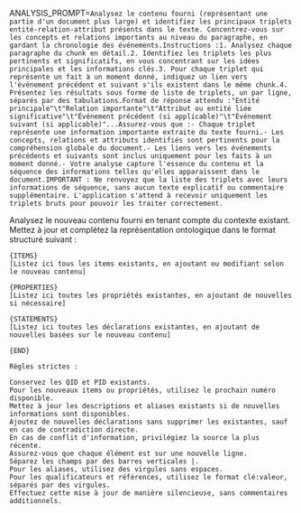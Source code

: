 ANALYSIS_PROMPT=`Analysez le contenu fourni (représentant une partie d'un document plus large) et identifiez les principaux triplets entité-relation-attribut présents dans le texte. Concentrez-vous sur les concepts et relations importants au niveau du paragraphe, en gardant la chronologie des événements.Instructions :1. Analysez chaque paragraphe du chunk en détail.2. Identifiez les triplets les plus pertinents et significatifs, en vous concentrant sur les idées principales et les informations clés.3. Pour chaque triplet qui représente un fait à un moment donné, indiquez un lien vers l'événement précédent et suivant s'ils existent dans le même chunk.4. Présentez les résultats sous forme de liste de triplets, un par ligne, séparés par des tabulations.Format de réponse attendu :"Entité principale"\t"Relation importante"\t"Attribut ou entité liée significative"\t"Événement précédent (si applicable)"\t"Événement suivant (si applicable)"...Assurez-vous que :- Chaque triplet représente une information importante extraite du texte fourni.- Les concepts, relations et attributs identifiés sont pertinents pour la compréhension globale du document.- Les liens vers les événements précédents et suivants sont inclus uniquement pour les faits à un moment donné.- Votre analyse capture l'essence du contenu et la séquence des informations telles qu'elles apparaissent dans le document.IMPORTANT : Ne renvoyez que la liste des triplets avec leurs informations de séquence, sans aucun texte explicatif ou commentaire supplémentaire. L'application s'attend à recevoir uniquement les triplets bruts pour pouvoir les traiter correctement.`


Analysez le nouveau contenu fourni en tenant compte du contexte existant. Mettez à jour et complétez la représentation ontologique dans le format structuré suivant :

	{ITEMS}
	[Listez ici tous les items existants, en ajoutant ou modifiant selon le nouveau contenu]

	{PROPERTIES}
	[Listez ici toutes les propriétés existantes, en ajoutant de nouvelles si nécessaire]

	{STATEMENTS}
	[Listez ici toutes les déclarations existantes, en ajoutant de nouvelles basées sur le nouveau contenu]

	{END}

	Règles strictes :

	Conservez les QID et PID existants.
	Pour les nouveaux items ou propriétés, utilisez le prochain numéro disponible.
	Mettez à jour les descriptions et aliases existants si de nouvelles informations sont disponibles.
	Ajoutez de nouvelles déclarations sans supprimer les existantes, sauf en cas de contradiction directe.
	En cas de conflit d'information, privilégiez la source la plus récente.
	Assurez-vous que chaque élément est sur une nouvelle ligne.
	Séparez les champs par des barres verticales |.
	Pour les aliases, utilisez des virgules sans espaces.
	Pour les qualificateurs et références, utilisez le format clé:valeur, séparés par des virgules.
	Effectuez cette mise à jour de manière silencieuse, sans commentaires additionnels.
    